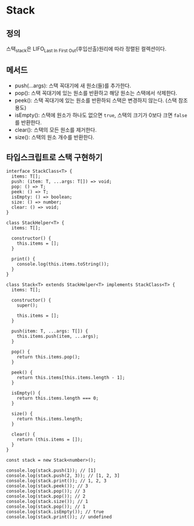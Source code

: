 # Stack

## 정의

스택<sub>stack</sub>은 LIFO<sub>Last In First Out</sub>(후입선출)원리에 따라 정렬된 컬렉션이다.

## 메서드

- push(...args): 스택 꼭대기에 새 원소(들)를 추가한다.
- pop(): 스택 꼭대기에 있는 원소를 반환하고 해당 원소는 스택에서 삭제한다.
- peek(): 스택 꼭대기에 있는 원소를 반환하되 스택은 변경하지 않는다. (스택 참조 용도)
- isEmpty(): 스택에 원소가 하나도 없으면 `true`, 스택의 크기가 0보다 크면 `false` 를 반환한다.
- clear(): 스택의 모든 원소를 제거한다.
- size(): 스택의 원소 개수를 반환한다.

## 타입스크립트로 스택 구현하기

```TS
interface StackClass<T> {
  items: T[];
  push: (item: T, ...args: T[]) => void;
  pop: () => T;
  peek: () => T;
  isEmpty: () => boolean;
  size: () => number;
  clear: () => void;
}

class StackHelper<T> {
  items: T[];

  constructor() {
    this.items = [];
  }

  print() {
    console.log(this.items.toString());
  }
}

class Stack<T> extends StackHelper<T> implements StackClass<T> {
  items: T[];

  constructor() {
    super();

    this.items = [];
  }

  push(item: T, ...args: T[]) {
    this.items.push(item, ...args);
  }

  pop() {
    return this.items.pop();
  }

  peek() {
    return this.items[this.items.length - 1];
  }

  isEmpty() {
    return this.items.length === 0;
  }

  size() {
    return this.items.length;
  }

  clear() {
    return (this.items = []);
  }
}

const stack = new Stack<number>();

console.log(stack.push(1)); // [1]
console.log(stack.push(2, 3)); // [1, 2, 3]
console.log(stack.print()); // 1, 2, 3
console.log(stack.peek()); // 3
console.log(stack.pop()); // 3
console.log(stack.pop()); // 2
console.log(stack.size()); // 1
console.log(stack.pop()); // 1
console.log(stack.isEmpty()); // true
console.log(stack.print()); // undefined
```
